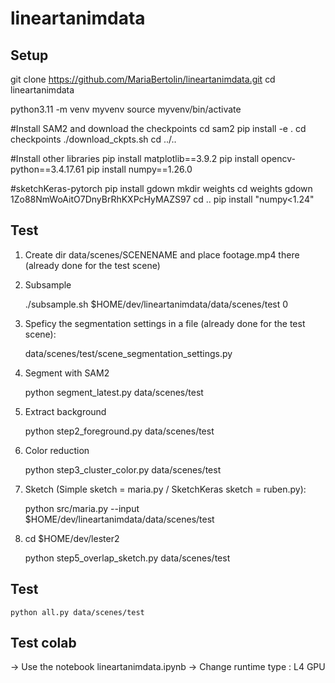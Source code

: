 # lineartanimdata

## Setup

git clone https://github.com/MariaBertolin/lineartanimdata.git
cd lineartanimdata

python3.11 -m venv myvenv
source myvenv/bin/activate

#Install SAM2 and download the checkpoints
cd sam2
pip install -e .
cd checkpoints
./download_ckpts.sh
cd ../..

#Install other libraries
pip install matplotlib==3.9.2
pip install opencv-python==3.4.17.61
pip install numpy==1.26.0

#sketchKeras-pytorch
pip install gdown
mkdir weights
cd weights
gdown 1Zo88NmWoAitO7DnyBrRhKXPcHyMAZS97
cd ..
pip install "numpy<1.24" 

## Test

1) Create dir data/scenes/SCENENAME and place footage.mp4 there (already done for the test scene)

2) Subsample

	./subsample.sh $HOME/dev/lineartanimdata/data/scenes/test 0

3) Speficy the segmentation settings in a file (already done for the test scene):

	  data/scenes/test/scene_segmentation_settings.py

4) Segment with SAM2

	python segment_latest.py data/scenes/test

5) Extract background

	python step2_foreground.py data/scenes/test 

6) Color reduction

	python step3_cluster_color.py data/scenes/test 

8) Sketch (Simple sketch = maria.py / SketchKeras sketch = ruben.py):

	python src/maria.py --input $HOME/dev/lineartanimdata/data/scenes/test

9) cd $HOME/dev/lester2
	
	python step5_overlap_sketch.py data/scenes/test

## Test

	python all.py data/scenes/test 

## Test colab
-> Use the notebook lineartanimdata.ipynb
-> Change runtime type : L4 GPU
